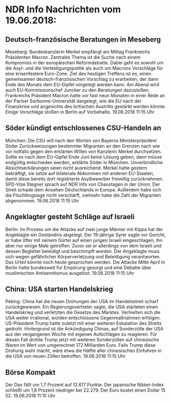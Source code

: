 # NDR Info Nachrichten vom 19.06.2018:


## Deutsch-französische Beratungen in Meseberg
Meseberg:	Bundeskanzlerin Merkel empfängt am Mittag Frankreichs Präsidenten Macron. Zentrales Thema ist die Suche nach einem Kompromiss in der europäischen Reformdebatte. Dabei geht es sowohl um die Asyl- und die Verteidigungspolitik als auch um Macrons Vorschläge für eine krisenfestere Euro-Zone. Ziel des heutigen Treffens ist es, einen gemeinsamen deutsch-französischen Vorschlag zu erarbeiten, der dann Ende des Monats dem EU-Gipfel vorgelegt werden kann. Am Abend wird auch EU-Kommissionschef Juncker zu den Beratungen dazustoßen. Frankreichs Präsident Macron hatte vor fast neun Monaten in einer Rede an der Pariser Sorbonne-Universität dargelegt, wie die EU nach der Finanzkrise und angesichts des britischen Austritts gestärkt werden könnte. Einige Vorschläge stoßen in Berlin auf Vorbehalte. 19.06.2018 11:15 Uhr 

## Söder kündigt entschlossenes CSU-Handeln an
München: Die CSU will nach den Worten von Bayerns Ministerpräsident Söder Zurückweisungen bestimmter Migranten an den Grenzen nach wie vor notfalls gegen den erklärten Willen von Kanzlerin Merkel durchsetzen. Sollte es nach dem EU-Gipfel Ende Juni keine Lösung geben, dann müsse endgültig entschieden werden, erklärte Söder in München. Unverbindliche Absichtserklärungen seien nicht ausreichend. Merkel hatte gestern bekräftigt, sie setze auf bilaterale Abkommen mit anderen EU-Staaten, damit diese bereits dort registrierte Asylbewerber freiwillig zurücknehmen. SPD-Vize Stegner sprach auf NDR Info von Chaostagen in der Union. Der Streit schade dem Ansehen Deutschlands in Europa. Außerdem habe sich die Flüchtlingslage nicht verschärft, vielmehr habe die Zahl der Migranten abgenommen. 19.06.2018 11:15 Uhr 

## Angeklagter gesteht Schläge auf Israeli
Berlin: Im Prozess um die Attacke auf zwei junge Männer mit Kippa hat der Angeklagte ein Geständnis abgelegt. Der 19-jährige Syrer sagte vor Gericht, er habe öfter mit seinem Gürtel auf einen jungen Israeli eingeschlagen, ihn aber nur einige Male getroffen. Zuvor sei er allerdings von dem Israeli und dessen Begleiter beleidigt und beschimpft worden. Der Angeklagte muss sich wegen gefährlicher Körperverletzung und Beleidigung verantworten. Das Urteil könnte noch heute gesprochen werden. Die Attacke Mitte April in Berlin hatte bundesweit für Empörung gesorgt und eine Debatte über muslimischen Antisemitismus ausgelöst. 19.06.2018 11:15 Uhr 

## China: USA starten Handelskrieg
Peking:	China hat die neuen Drohungen der USA im Handelsstreit scharf zurückgewiesen. Ein Regierungsvertreter sagte, die USA starteten einen Handelskrieg und verletzten die Gesetze des Marktes. Verhielten sich die USA weiter irrational, würden entschlossene Gegenmaßnahmen erfolgen. US-Präsident Trump hatte zuletzt mit einer weiteren Eskalation des Streits gedroht. Hintergrund ist die Ankündigung Chinas, auf Sonderzölle der USA aus der vergangenen Woche mit eigenen Aufschlägen zu reagieren. Für diesen Fall drohte Trump jetzt mit weiteren Sonderzöllen auf chinesische Waren im Wert von umgerechnet 172 Milliarden Euro. Falls Trump diese Drohung wahr macht, wäre etwa die Hälfte aller chinesischen Einfuhren in die USA von neuen Zöllen betroffen. 19.06.2018 11:15 Uhr 

## Börse Kompakt
Der Dax fällt um 1,7 Prozent auf 12.617 Punkte. Der japanische Nikkei-Index schließt um  1,8  Prozent niedriger bei 22.279. Der Euro kostet einen Dollar 15 52. 19.06.2018 11:15 Uhr 
